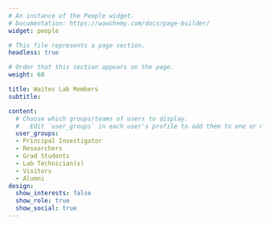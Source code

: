 ```yaml
---
# An instance of the People widget.
# Documentation: https://wowchemy.com/docs/page-builder/
widget: people

# This file represents a page section.
headless: true

# Order that this section appears on the page.
weight: 68

title: Waites Lab Members
subtitle:

content:
  # Choose which groups/teams of users to display.
  #   Edit `user_groups` in each user's profile to add them to one or more of these groups.
  user_groups:
  - Principal Investigator
  - Researchers
  - Grad Students
  - Lab Technician(s)
  - Visitors
  - Alumni
design:
  show_interests: false
  show_role: true
  show_social: true
---
```

